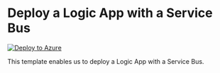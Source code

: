 # Deploy a Logic App with a Service Bus


[![Deploy to Azure](https://aka.ms/deploytoazurebutton)](https://portal.azure.com/#create/Microsoft.Template/uri/https%3A%2F%2Fraw.githubusercontent.com%2Fmehul-birari%2Fsample-arm-templates%2Fmaster%2Flogic-app-http-trigger%2Fazuredeploy.json)  

This template enables us to deploy a Logic App with a Service Bus. 

